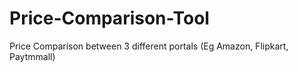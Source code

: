 # Price-Comparison-Tool
Price Comparison between 3 different portals (Eg Amazon, Flipkart, Paytmmall)
